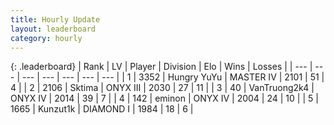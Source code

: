 ```yaml
---
title: Hourly Update
layout: leaderboard
category: hourly
---
```


{: .leaderboard}
| Rank | LV | Player | Division | Elo | Wins | Losses |
| --- | --- | --- | --- | --- | --- | --- |
| <span data-change="0">1</span> | 3352 | <span title="ID: 164871">Hungry YuYu</span> | MASTER IV | <span data-change="0">2101</span> | <span data-change="0">51</span> | <span data-change="0">4</span> |
| <span data-change="0">2</span> | 2106 | <span title="ID: 353063">Sktima</span> | ONYX III | <span data-change="0">2030</span> | <span data-change="0">27</span> | <span data-change="0">11</span> |
| <span data-change="0">3</span> | 40 | <span title="ID: 621410">VanTruong2k4</span> | ONYX IV | <span data-change="0">2014</span> | <span data-change="0">39</span> | <span data-change="0">7</span> |
| <span data-change="0">4</span> | 142 | <span title="ID: 282716">eminon</span> | ONYX IV | <span data-change="0">2004</span> | <span data-change="0">24</span> | <span data-change="0">10</span> |
| <span data-change="0">5</span> | 1665 | <span title="ID: 392407">Kunzut1k</span> | DIAMOND I | <span data-change="0">1984</span> | <span data-change="0">18</span> | <span data-change="0">6</span> |